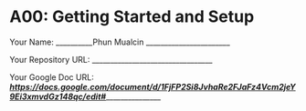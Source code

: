 # A00: Getting Started and Setup

Your Name: __________Phun Mualcin _______________________

Your Repository URL: _________________________________

Your Google Doc URL: _________https://docs.google.com/document/d/1FjFP2Si8JvhaRe2FJaFz4Vcm2jeY9Ei3xmvdGz148qc/edit#________________________

